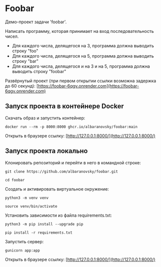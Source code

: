 # Foobar
Демо-проект задачи 'foobar'.

Написать программу, которая принимает на вход последовательность чисел.
- Для каждого числа, делящегося на 3, программа должна выводить строку "foo"
- Для каждого числа, делящегося на 5, программа должна выводить строку "bar"
- Для каждого числа, делящегося и на 3 и на 5, программа должна выводить строку "foobar"

Развёрнутый проект (при первом открытии ссылки возможна задержка до 60 секунд): [https://foobar-6qgv.onrender.com](https://foobar-6qgv.onrender.com)

## Запуск проекта в контейнере Docker
Скачать образ и запустить контейнер:

```shell
docker run --rm -p 8000:8000 ghcr.io/albaranovsky/foobar:main
```

Открыть в браузере ссылку: [http://127.0.0.1:8000/](http://127.0.0.1:8000/)

## Запуск проекта локально
Клонировать репозиторий и перейти в него в командной строке:

```shell
git clone https://github.com/albaranovsky/foobar.git
```

```shell
cd foobar
```

Создать и активировать виртуальное окружение:

```shell
python3 -m venv venv
```

```shell
source venv/bin/activate
```

Установить зависимости из файла requirements.txt:

```shell
python3 -m pip install --upgrade pip
```

```shell
pip install -r requirements.txt
```

Запустить сервер:

```shell
gunicorn app:app 
```

Открыть в браузере ссылку: [http://127.0.0.1:8000/](http://127.0.0.1:8000/)
